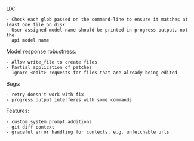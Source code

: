 
UX:

    - Check each glob passed on the command-line to ensure it matches at least one file on disk
    - User-assigned model name should be printed in progress output, not the
      api model name


Model response robustness:
    
    - Allow write_file to create files
    - Partial application of patches
    - Ignore <edit> requests for files that are already being edited


Bugs:
    
    - retry doesn't work with fix
    - progress output interferes with some commands


Features:

    - custom system prompt additions
    - git diff context
    - graceful error handling for contexts, e.g. unfetchable urls
